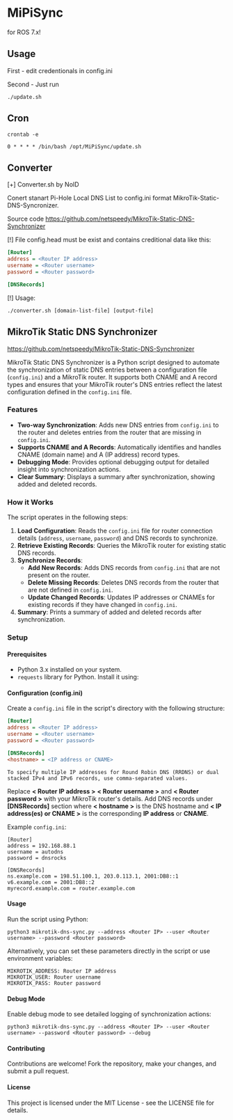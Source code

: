 # MiPiSync

for ROS 7.x!

## Usage

First - edit credentionals in config.ini

Second - Just run 


```
./update.sh
```

## Cron

```
crontab -e
```
```
0 * * * * /bin/bash /opt/MiPiSync/update.sh
```

## Converter

[+] Converter.sh by NoID

Conert stanart Pi-Hole Local DNS List to config.ini format MikroTik-Static-DNS-Syncronizer.

Source code https://github.com/netspeedy/MikroTik-Static-DNS-Synchronizer


[!] File config.head must be exist and contains creditional data like this:


```ini
[Router]
address = <Router IP address>
username = <Router username>
password = <Router password>

[DNSRecords]
```



[!] Usage: 

```
./converter.sh [domain-list-file] [output-file]
```


## MikroTik Static DNS Synchronizer

https://github.com/netspeedy/MikroTik-Static-DNS-Synchronizer

MikroTik Static DNS Synchronizer is a Python script designed to automate the synchronization of static DNS entries between a configuration file (`config.ini`) and a MikroTik router. It supports both CNAME and A record types and ensures that your MikroTik router's DNS entries reflect the latest configuration defined in the `config.ini` file.

### Features

- **Two-way Synchronization**: Adds new DNS entries from `config.ini` to the router and deletes entries from the router that are missing in `config.ini`.
- **Supports CNAME and A Records**: Automatically identifies and handles CNAME (domain name) and A (IP address) record types.
- **Debugging Mode**: Provides optional debugging output for detailed insight into synchronization actions.
- **Clear Summary**: Displays a summary after synchronization, showing added and deleted records.

### How it Works

The script operates in the following steps:

1. **Load Configuration**: Reads the `config.ini` file for router connection details (`address`, `username`, `password`) and DNS records to synchronize.
2. **Retrieve Existing Records**: Queries the MikroTik router for existing static DNS records.
3. **Synchronize Records**:
   - **Add New Records**: Adds DNS records from `config.ini` that are not present on the router.
   - **Delete Missing Records**: Deletes DNS records from the router that are not defined in `config.ini`.
   - **Update Changed Records**: Updates IP addresses or CNAMEs for existing records if they have changed in `config.ini`.
4. **Summary**: Prints a summary of added and deleted records after synchronization.

### Setup

#### Prerequisites

- Python 3.x installed on your system.
- `requests` library for Python. Install it using:

#### Configuration (config.ini)

Create a `config.ini` file in the script's directory with the following structure:

```ini
[Router]
address = <Router IP address>
username = <Router username>
password = <Router password>

[DNSRecords]
<hostname> = <IP address or CNAME>
```
```
To specify multiple IP addresses for Round Robin DNS (RRDNS) or dual stacked IPv4 and IPv6 records, use comma-separated values.
```

Replace **< Router IP address >** **< Router username >** and **< Router password >** with your MikroTik router's details. Add DNS records under **[DNSRecords]** section where **< hostname >** is the DNS hostname and **< IP address(es) or CNAME >** is the corresponding **IP address** or **CNAME**.

Example `config.ini`:

```
[Router]
address = 192.168.88.1
username = autodns
password = dnsrocks

[DNSRecords]
ns.example.com = 198.51.100.1, 203.0.113.1, 2001:DB8::1
v6.example.com = 2001:DB8::2
myrecord.example.com = router.example.com
```

#### Usage

Run the script using Python:

```
python3 mikrotik-dns-sync.py --address <Router IP> --user <Router username> --password <Router password>
```

Alternatively, you can set these parameters directly in the script or use environment variables:

    MIKROTIK_ADDRESS: Router IP address
    MIKROTIK_USER: Router username
    MIKROTIK_PASS: Router password

#### Debug Mode

Enable debug mode to see detailed logging of synchronization actions:

```
python3 mikrotik-dns-sync.py --address <Router IP> --user <Router username> --password <Router password> --debug
```

#### Contributing

Contributions are welcome! Fork the repository, make your changes, and submit a pull request.

#### License

This project is licensed under the MIT License - see the LICENSE file for details.

